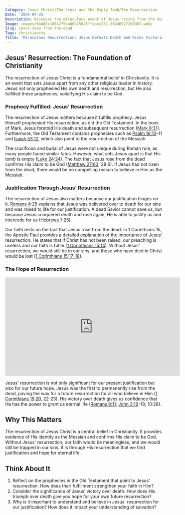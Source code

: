 ```yaml
---
Category: Jesus Christ/The Cross and the Empty Tomb/The Resurrection
Date: '2024-07-25'
Description: Discover the miraculous event of Jesus rising from the dead, a pivotal moment in Christianity's history. Explore the significance and impact of this resurrection.
Image: images/6b483e1051275ea60b7502fffebcc231-20240927160307.webp
Slug: jesus-rose-from-the-dead
Tags: christianity
Title: 'Miraculous Resurrection: Jesus Defeats Death and Rises Victorious'
---
```


## Jesus' Resurrection: The Foundation of Christianity

The resurrection of Jesus Christ is a fundamental belief in Christianity. It is an event that sets Jesus apart from any other religious leader in history. Jesus not only prophesied His own death and resurrection, but He also fulfilled these prophecies, solidifying His claim to be God.

### Prophecy Fulfilled: Jesus' Resurrection

The resurrection of Jesus matters because it fulfills prophecy. Jesus Himself prophesied His resurrection, as did the Old Testament. In the book of Mark, Jesus foretold His death and subsequent resurrection ([Mark 8:31](https://www.bibleref.com/Mark/8/Mark-8-31.html)). Furthermore, the Old Testament contains prophecies such as [Psalm 16:10](https://www.bibleref.com/Psalm/16/Psalm-16-10.html)–11 and [Isaiah 53:12](https://www.bibleref.com/Isaiah/53/Isaiah-53-12.html), which also point to the resurrection of the Messiah.

The crucifixion and burial of Jesus were not unique during Roman rule, as many people faced similar fates. However, what sets Jesus apart is that His tomb is empty ([Luke 24:24](https://www.bibleref.com/Luke/24/Luke-24-24.html)). The fact that Jesus rose from the dead confirms His claim to be God ([Matthew 27:63](https://www.bibleref.com/Matthew/27/Matthew-27-63.html); 28:6). If Jesus had not risen from the dead, there would be no compelling reason to believe in Him as the Messiah.

### Justification Through Jesus' Resurrection

The resurrection of Jesus also matters because our justification hinges on it. [Romans 4:25](https://www.bibleref.com/Romans/4/Romans-4-25.html) explains that Jesus was delivered over to death for our sins and was raised to life for our justification. A dead Savior cannot save us, but because Jesus conquered death and rose again, He is able to justify us and intercede for us ([Hebrews 7:25](https://www.bibleref.com/Hebrews/7/Hebrews-7-25.html)).

Our faith rests on the fact that Jesus rose from the dead. In 1 Corinthians 15, the Apostle Paul provides a detailed explanation of the importance of Jesus' resurrection. He states that if Christ has not been raised, our preaching is useless and our faith is futile ([1 Corinthians 15:14](https://www.bibleref.com/1-Corinthians/15/1-Corinthians-15-14.html)). Without Jesus' resurrection, we would still be in our sins, and those who have died in Christ would be lost ([1 Corinthians 15:17-18](https://www.bibleref.com/1-Corinthians/15/1-Corinthians-15-17.html)).

### The Hope of Resurrection


<iframe width="560" height="315" src="https://www.youtube.com/embed/VHRAcwLc4dU" frameborder="0" allow="autoplay; encrypted-media" allowfullscreen></iframe>


Jesus' resurrection is not only significant for our present justification but also for our future hope. Jesus was the first to permanently rise from the dead, paving the way for a future resurrection for all who believe in Him ([1 Corinthians 15:20](https://www.bibleref.com/1-Corinthians/15/1-Corinthians-15-20.html), 22-23). His victory over death gives us confidence that He has the power to grant us eternal life ([Romans 8:11](https://www.bibleref.com/Romans/8/Romans-8-11.html); [John 3:16](https://www.bibleref.com/John/3/John-3-16.html)–18; 10:28).

## Why This Matters

The resurrection of Jesus Christ is a central belief in Christianity. It provides evidence of His identity as the Messiah and confirms His claim to be God. Without Jesus' resurrection, our faith would be meaningless, and we would still be trapped in our sins. It is through His resurrection that we find justification and hope for eternal life.

## Think About It

1. Reflect on the prophecies in the Old Testament that point to Jesus' resurrection. How does their fulfillment strengthen your faith in Him?
2. Consider the significance of Jesus' victory over death. How does His triumph over death give you hope for your own future resurrection?
3. Why is it important to understand and believe in Jesus' resurrection for our justification? How does it impact your understanding of salvation?